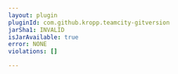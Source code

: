 ```yaml
---
layout: plugin
pluginId: com.github.kropp.teamcity-gitversion
jarSha1: INVALID
isJarAvailable: true
error: NONE
violations: []

---
```

